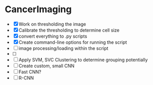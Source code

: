 # CancerImaging
- [X] Work on thresholding the image
- [X] Calibrate the thresholding to determine cell size
- [X] convert everything to .py scripts
- [X] Create command-line options for running the script 
- [ ] image processing/loading within the script
- [ ] 
- [ ] Apply SVM, SVC Clustering to determine grouping potentially
- [ ] Create custom, small CNN 
- [ ] Fast CNN?
- [ ] R-CNN
